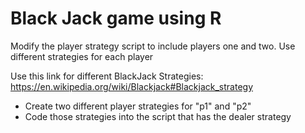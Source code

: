 
# Black Jack game using R

Modify the player strategy script to include players one and two. Use different strategies for each player

Use this link for different BlackJack Strategies: https://en.wikipedia.org/wiki/Blackjack#Blackjack_strategy

 - Create two different player strategies for "p1" and "p2"
 - Code those strategies into the script that has the dealer strategy
 

